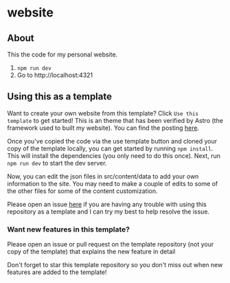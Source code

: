 # website

## About

This the code for my personal website.

1. `npm run dev`
2. Go to http://localhost:4321

## Using this as a template

Want to create your own website from this template? Click `Use this template` to get started! This is an theme that has been verified by Astro (the framework used to built my website). You can find the posting [here](https://astro.build/themes/details/minimal-personal-website-portfolio/).

Once you've copied the code via the use template button and cloned your copy of the template locally, you can get started by running `npm install`. This will install the dependencies (you only need to do this once). Next, run `npm run dev` to start the dev server. 

Now, you can edit the json files in src/content/data to add your own information to the site. You may need to make a couple of edits to some of the other files for some of the content customization.

Please open an issue [here](https://github.com/raspberri05/website/issues) if you are having any trouble with using this repository as a template and I can try my best to help resolve the issue.

### Want new features in this template?

Please open an issue or pull request on the template repository (not your copy of the template) that explains the new feature in detail

Don't forget to star this template repository so you don't miss out when new features are added to the template!
